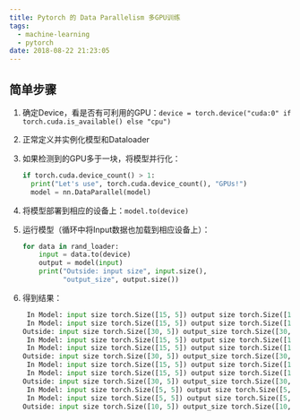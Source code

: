 ```yaml
---
title: Pytorch 的 Data Parallelism 多GPU训练
tags:
  - machine-learning
  - pytorch
date: 2018-08-22 21:23:05
---
```



## 简单步骤

1. 确定Device，看是否有可利用的GPU：`device = torch.device("cuda:0" if torch.cuda.is_available() else "cpu")`

2. 正常定义并实例化模型和Dataloader

3. 如果检测到的GPU多于一块，将模型并行化：

   <!-- more -->

   ```python
   if torch.cuda.device_count() > 1:
     print("Let's use", torch.cuda.device_count(), "GPUs!")
     model = nn.DataParallel(model)
   ```

4. 将模型部署到相应的设备上：`model.to(device)`

5. 运行模型（循环中将Input数据也加载到相应设备上）：

   ```python
   for data in rand_loader:
       input = data.to(device)
       output = model(input)
       print("Outside: input size", input.size(),
             "output_size", output.size())
   ```

6. 得到结果：

   ```python
   	In Model: input size torch.Size([15, 5]) output size torch.Size([15, 2])
   	In Model: input size torch.Size([15, 5]) output size torch.Size([15, 2])
   Outside: input size torch.Size([30, 5]) output_size torch.Size([30, 2])
   	In Model: input size torch.Size([15, 5]) output size torch.Size([15, 2])
   	In Model: input size torch.Size([15, 5]) output size torch.Size([15, 2])
   Outside: input size torch.Size([30, 5]) output_size torch.Size([30, 2])
   	In Model: input size torch.Size([15, 5]) output size torch.Size([15, 2])
   	In Model: input size torch.Size([15, 5]) output size torch.Size([15, 2])
   Outside: input size torch.Size([30, 5]) output_size torch.Size([30, 2])
   	In Model: input size torch.Size([5, 5]) output size torch.Size([5, 2])
   	In Model: input size torch.Size([5, 5]) output size torch.Size([5, 2])
   Outside: input size torch.Size([10, 5]) output_size torch.Size([10, 2])
   ```
